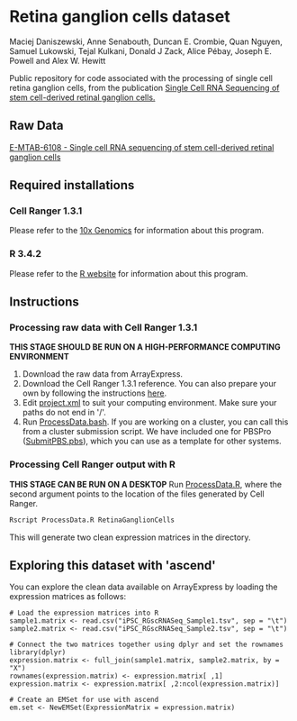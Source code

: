 # Retina ganglion cells dataset
Maciej Daniszewski, Anne Senabouth, Duncan E. Crombie, Quan Nguyen, Samuel Lukowski, Tejal Kulkani,  Donald J Zack,  Alice Pébay, Joseph E. Powell and Alex W. Hewitt

Public repository for code associated with the processing of single cell retina ganglion cells, from the publication [Single Cell RNA Sequencing of stem cell-derived retinal ganglion cells.](https://www.biorxiv.org/content/early/2017/09/22/191395)

## Raw Data
[E-MTAB-6108 - Single cell RNA sequencing of stem cell-derived retinal ganglion cells](https://www.ebi.ac.uk/arrayexpress/experiments/E-MTAB-6108/files/)

## Required installations
### Cell Ranger 1.3.1
Please refer to the [10x Genomics](https://support.10xgenomics.com/single-cell-gene-expression/software/downloads/1.3/) for information about this program.

### R 3.4.2
Please refer to the [R website](https://www.r-project.org/) for information about this program.

## Instructions
### Processing raw data with Cell Ranger 1.3.1
**THIS STAGE SHOULD BE RUN ON A HIGH-PERFORMANCE COMPUTING ENVIRONMENT**
1. Download the raw data from ArrayExpress.
2. Download the Cell Ranger 1.3.1 reference. You can also prepare your own by following the instructions [here](https://support.10xgenomics.com/single-cell-gene-expression/software/pipelines/latest/advanced/references).
3. Edit [project.xml](project.xml) to suit your computing environment. Make sure your paths do not end in '/'.
4. Run [ProcessData.bash](ProcessData.bash). If you are working on a cluster, you can call this from a cluster submission script. We have included one for PBSPro ([SubmitPBS.pbs](SubmitPBS.pbs)), which you can use as a template for other systems.

### Processing Cell Ranger output with R
**THIS STAGE CAN BE RUN ON A DESKTOP**
Run [ProcessData.R](ProcessData.R), where the second argument points to the location of the files generated by Cell Ranger.

```bash
Rscript ProcessData.R RetinaGanglionCells
```

This will generate two clean expression matrices in the directory.

## Exploring this dataset with 'ascend'
You can explore the clean data available on ArrayExpress by loading the expression matrices as follows:

```
# Load the expression matrices into R
sample1.matrix <- read.csv("iPSC_RGscRNASeq_Sample1.tsv", sep = "\t")
sample2.matrix <- read.csv("iPSC_RGscRNASeq_Sample2.tsv", sep = "\t")

# Connect the two matrices together using dplyr and set the rownames
library(dplyr)
expression.matrix <- full_join(sample1.matrix, sample2.matrix, by = "X")
rownames(expression.matrix) <- expression.matrix[ ,1]
expression.matrix <- expression.matrix[ ,2:ncol(expression.matrix)]

# Create an EMSet for use with ascend
em.set <- NewEMSet(ExpressionMatrix = expression.matrix)

```

